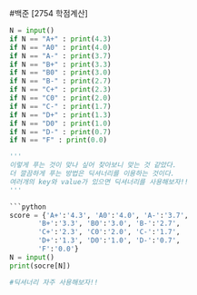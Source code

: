 #백준 [2754 학점계산]
```python
N = input()
if N == "A+" : print(4.3)
if N == "A0" : print(4.0)
if N == "A-" : print(3.7)
if N == "B+" : print(3.3)
if N == "B0" : print(3.0)
if N == "B-" : print(2.7)
if N == "C+" : print(2.3)
if N == "C0" : print(2.0)
if N == "C-" : print(1.7)
if N == "D+" : print(1.3)
if N == "D0" : print(1.0)
if N == "D-" : print(0.7)
if N == "F" : print(0.0)

'''
이렇게 푸는 것이 맞나 싶어 찾아보니 맞는 것 같았다.
더 깔끔하게 푸는 방법은 딕셔너리를 이용하는 것이다.
여러개의 key와 value가 있으면 딕셔너리를 사용해보자!!
'''

```python
score = {'A+':'4.3', 'A0':'4.0', 'A-':'3.7',
       'B+':'3.3', 'B0':'3.0', 'B-':'2.7',
       'C+':'2.3', 'C0':'2.0', 'C-':'1.7',
       'D+':'1.3', 'D0':'1.0', 'D-':'0.7',
       'F':'0.0'}
N = input()
print(socre[N])

#딕셔너리 자주 사용해보자!!
```
